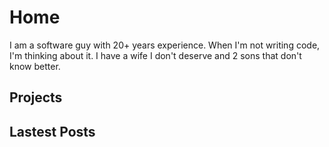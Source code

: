 # Home

I am a software guy with 20+ years experience. When I'm not writing code, I'm thinking about it. I have a wife I don't deserve and 2 sons that don't know better.


## Projects


## Lastest Posts

